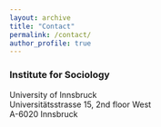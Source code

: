 ```yaml
---
layout: archive
title: "Contact"
permalink: /contact/
author_profile: true
---
```


### Institute for Sociology

University of Innsbruck<br /> Universitätsstrasse 15, 2nd floor West<br /> A-6020 Innsbruck
